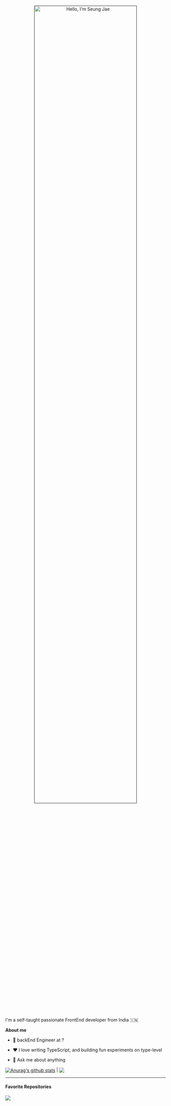 <p align="center"><a href=""><img width="80%" alt="Hello, I'm Seung Jae" src="" /></a></p>

<br />

I'm a self-taught passionate FrontEnd developer from India 🇮🇳

**About me**

- 💼 backEnd Engineer at ?

- ❤️ I love writing TypeScript, and building fun experiments on type-level

- 💬 Ask me about anything 


<a href="https://github.com/anuraghazra/github-readme-stats"><img align="center" src="https://github-readme-stats.vercel.app/api?username=wjs960&show_icons=true&include_all_commits=true&theme=dark&hide_border=true" alt="Anurag's github stats" /></a> | <a href="https://github.com/anuraghazra/github-readme-stats"><img align="center" src="https://github-readme-stats.vercel.app/api/top-langs/?username=wjs960&layout=compact&theme=dark&hide_border=true" /></a>
*****
#### Favorite Repositories

<a href="[https://github.com/anuraghazra/github-readme-stats](https://github.com/wjs960/jdbc-crud)">
  <img align="center" src="https://github-readme-stats.vercel.app/api/pin/?username=wjs960&repo=github-readme-stats&theme=buefy" />
</a>
<!--
**wjs960/wjs960** is a ✨ _special_ ✨ repository because its `README.md` (this file) appears on your GitHub profile.
- 📈 Built github-readme-stats, verlyjs and more, **50m+** hits • **50K** stars on GitHub

Here are some ideas to get you started:

- 🔭 I’m currently working on ...
- 🌱 I’m currently learning ...
- 👯 I’m looking to collaborate on ...
- 🤔 I’m looking for help with ...
- 💬 Ask me about ...
- 📫 How to reach me: ...
- 😄 Pronouns: ...
- ⚡ Fun fact: ...
-->
